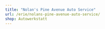 ```yaml
---
title: "Nolan's Pine Avenue Auto Service"
url: /erie/nolans-pine-avenue-auto-service/
shop: Autowerkstatt
---
```


